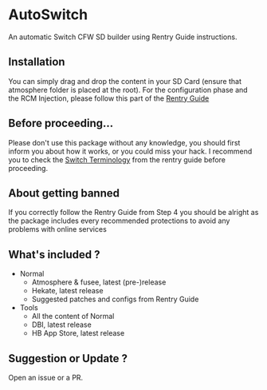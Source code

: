 # AutoSwitch
An automatic Switch CFW SD builder using Rentry Guide instructions.

## Installation

You can simply drag and drop the content in your SD Card (ensure that atmosphere folder is placed at the root). 
For the configuration phase and the RCM Injection, please follow this part of the [Rentry Guide](https://rentry.org/EristaEmuNAND#step-4)

## Before proceeding...

Please don't use this package without any knowledge, you should first inform you about how it works, or you could miss your hack. I recommend you to check the [Switch Terminology](https://rentry.org/SwitchTerminology) from the rentry guide before proceeding. 

## About getting banned
If you correctly follow the Rentry Guide from Step 4 you should be alright as the package includes every recommended protections to avoid any problems with online services
## What's included ?
- Normal
  - Atmosphere & fusee, latest (pre-)release
  - Hekate, latest release
  - Suggested patches and configs from Rentry Guide
- Tools
  - All the content of Normal
  - DBI, latest release
  - HB App Store, latest release

## Suggestion or Update ?
Open an issue or a PR.
